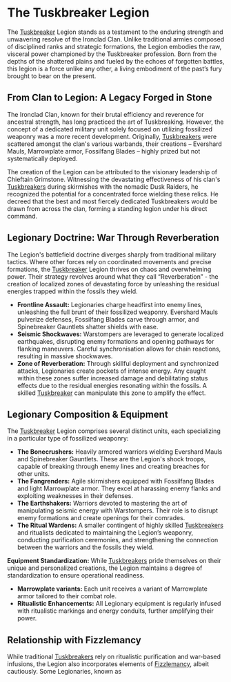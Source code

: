 # The Tuskbreaker Legion

The [Tuskbreaker](/structure/society/profession/tuskbreaker.md) Legion stands as a testament to the enduring strength and unwavering resolve of the Ironclad Clan. Unlike traditional armies composed of disciplined ranks and strategic formations, the Legion embodies the raw, visceral power championed by the Tuskbreaker profession. Born from the depths of the shattered plains and fueled by the echoes of forgotten battles, this legion is a force unlike any other, a living embodiment of the past’s fury brought to bear on the present.

## From Clan to Legion: A Legacy Forged in Stone

The Ironclad Clan, known for their brutal efficiency and reverence for ancestral strength, has long practiced the art of Tuskbreaking. However, the concept of a dedicated military unit solely focused on utilizing fossilized weaponry was a more recent development. Originally, [Tuskbreakers](/structure/society/profession/tuskbreaker.md) were scattered amongst the clan's various warbands, their creations – Evershard Mauls, Marrowplate armor, Fossilfang Blades – highly prized but not systematically deployed.

The creation of the Legion can be attributed to the visionary leadership of Chieftain Grimstone. Witnessing the devastating effectiveness of his clan's [Tuskbreakers](/structure/society/profession/tuskbreaker.md) during skirmishes with the nomadic Dusk Raiders, he recognized the potential for a concentrated force wielding these relics. He decreed that the best and most fiercely dedicated Tuskbreakers would be drawn from across the clan, forming a standing legion under his direct command.

## Legionary Doctrine: War Through Reverberation

The Legion's battlefield doctrine diverges sharply from traditional military tactics. Where other forces rely on coordinated movements and precise formations, the [Tuskbreaker](/structure/society/profession/tuskbreaker.md) Legion thrives on chaos and overwhelming power. Their strategy revolves around what they call “Reverberation” - the creation of localized zones of devastating force by unleashing the residual energies trapped within the fossils they wield.

*   **Frontline Assault:** Legionaries charge headfirst into enemy lines, unleashing the full brunt of their fossilized weaponry. Evershard Mauls pulverize defenses, Fossilfang Blades carve through armor, and Spinebreaker Gauntlets shatter shields with ease.
*   **Seismic Shockwaves:** Warstompers are leveraged to generate localized earthquakes, disrupting enemy formations and opening pathways for flanking maneuvers.  Careful synchronisation allows for chain reactions, resulting in massive shockwaves.
*   **Zone of Reverberation:** Through skillful deployment and synchronized attacks, Legionaries create pockets of intense energy.  Any caught within these zones suffer increased damage and debilitating status effects due to the residual energies resonating within the fossils.  A skilled [Tuskbreaker](/structure/society/profession/tuskbreaker.md) can manipulate this zone to amplify the effect.

## Legionary Composition & Equipment

The [Tuskbreaker](/structure/society/profession/tuskbreaker.md) Legion comprises several distinct units, each specializing in a particular type of fossilized weaponry:

*   **The Bonecrushers:** Heavily armored warriors wielding Evershard Mauls and Spinebreaker Gauntlets. These are the Legion's shock troops, capable of breaking through enemy lines and creating breaches for other units.
*   **The Fangrenders:** Agile skirmishers equipped with Fossilfang Blades and light Marrowplate armor. They excel at harassing enemy flanks and exploiting weaknesses in their defenses.
*   **The Earthshakers:**  Warriors devoted to mastering the art of manipulating seismic energy with Warstompers. Their role is to disrupt enemy formations and create openings for their comrades.
*   **The Ritual Wardens:**  A smaller contingent of highly skilled [Tuskbreakers](/structure/society/profession/tuskbreaker.md) and ritualists dedicated to maintaining the Legion’s weaponry, conducting purification ceremonies, and strengthening the connection between the warriors and the fossils they wield.

**Equipment Standardization:** While [Tuskbreakers](/structure/society/profession/tuskbreaker.md) pride themselves on their unique and personalized creations, the Legion maintains a degree of standardization to ensure operational readiness.

*   **Marrowplate variants:** Each unit receives a variant of Marrowplate armor tailored to their combat role.
*   **Ritualistic Enhancements:**  All Legionary equipment is regularly infused with ritualistic markings and energy conduits, further amplifying their power.

## Relationship with Fizzlemancy

While traditional [Tuskbreakers](/structure/society/profession/tuskbreaker.md) rely on ritualistic purification and war-based infusions, the Legion also incorporates elements of [Fizzlemancy](/structure/society/profession/fizzlemancy.md), albeit cautiously. Some Legionaries, known as 
